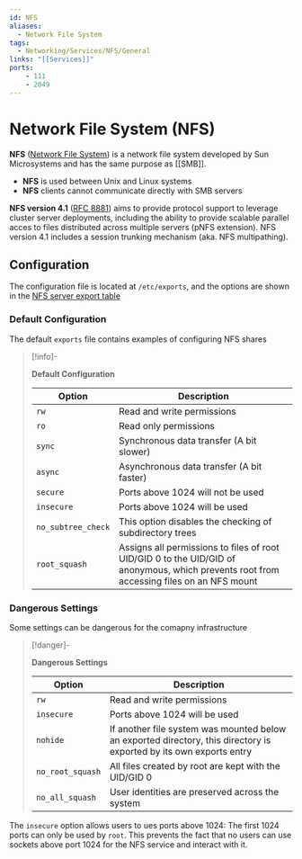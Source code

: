 ```yaml
---
id: NFS
aliases:
  - Network File System
tags:
  - Networking/Services/NFS/General
links: "[[Services]]"
ports:
    - 111
    - 2049
---
```


# Network File System (NFS)

**NFS** ([Network File System](https://en.wikipedia.org/wiki/Network_File_System))
is a network file system developed by Sun Microsystems and has the same purpose
as [[SMB]].

- **NFS** is used between Unix and Linux systems
- **NFS** clients cannot communicate directly with SMB servers

**NFS version 4.1** ([RFC 8881](https://datatracker.ietf.org/doc/html/rfc8881))
aims to provide protocol support to leverage cluster server deployments,
including the ability to provide scalable parallel acces to files distributed
across multiple servers (pNFS extension). NFS version 4.1 includes a session
trunking mechanism (aka. NFS multipathing).

<!-- Configuration {{{-->
## Configuration

The configuration file is located at `/etc/exports`, and the options are shown
in the [NFS server export table](https://manpages.ubuntu.com/manpages/questing/en/man5/exports.5.html)

### Default Configuration

The default `exports` file contains examples of configuring NFS shares

> [!info]-
>
> **Default Configuration**
>
>| Option             | Description
>| ------------------ | ------------------------------------------------------- |
>| `rw`               | Read and write permissions                              |
>| `ro`               | Read only permissions                                   |
>| `sync`             | Synchronous data transfer (A bit slower)                |
>| `async`            | Asynchronous data transfer (A bit faster)               |
>| `secure`           | Ports above 1024 will not be used                       |
>| `insecure`         | Ports above 1024 will be used                           |
>| `no_subtree_check` | This option disables the checking of subdirectory trees |
>| `root_squash`      | Assigns all permissions to files of root UID/GID 0 to the UID/GID of anonymous, which prevents root from accessing files on an NFS mount |

### Dangerous Settings

Some settings can be dangerous for the comapny infrastructure

> [!danger]-
>
> **Dangerous Settings**
>
>| Option           | Description                                           |
>| ---------------- | ----------------------------------------------------- |
>| `rw`             | Read and write permissions                            |
>| `insecure`       | Ports above 1024 will be used                         |
>| `nohide`         | If another file system was mounted below an exported directory, this directory is exported by its own exports entry |
>| `no_root_squash` | All files created by root are kept with the UID/GID 0 |
>| `no_all_squash`  | User identities are preserved across the system       |

The `insecure` option allows users to ues ports above 1024: The first 1024 ports
can only be used by `root`. This prevents the fact that no users can use sockets
above port 1024 for the NFS service and interact with it.
<!-- }}} -->
